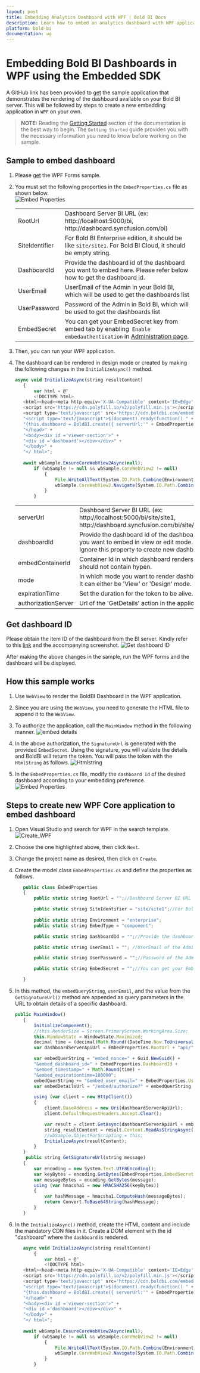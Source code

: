 ```yaml
---
layout: post
title: Embedding Analytics Dashboard with WPF | Bold BI Docs
description: Learn how to embed an analytics dashboard with WPF application using Bold BI Embed SDK and try it yourself.
platform: bold-bi
documentation: ug
---
```


# Embedding Bold BI Dashboards in WPF using the Embedded SDK

A GitHub link has been provided to [get](https://github.com/boldbi/wpf-sample) the sample application that demonstrates the rendering of the dashboard available on your Bold BI server. This will be followed by steps to create a new embedding application in `WPF` on your own.  

> **NOTE:** Reading the [Getting Started](/getting-started/embedding-in-your-application/) section of the documentation is the best way to begin. The `Getting Started` guide provides you with the necessary information you need to know before working on the sample. 

## Sample to embed dashboard

 1. Please [get](https://github.com/boldbi/wpf-sample) the WPF Forms sample.    

 2. You must set the following properties in the `EmbedProperties.cs` file as shown below.  
    ![Embed Properties](/static/assets/javascript/sample/images/wpf-props.png#max-width=80%)
    <meta charset="utf-8"/>
    <table>
    <tbody>
        <tr>
            <td align="left">RootUrl</td>
            <td align="left">Dashboard Server BI URL (ex: http://localhost:5000/bi, http://dashboard.syncfusion.com/bi)</td>
        </tr>
        <tr>
            <td align="left">SiteIdentifier</td>
            <td align="left">For Bold BI Enterprise edition, it should be like <code>site/site1</code>. For Bold BI Cloud, it should be empty string.</td>
        </tr>
        <tr>
        <td align="left">DashboardId</td>
            <td align="left">Provide the dashboard id of the dashboard you want to embed here. Please refer below how to get the dashboard id. </td>
        </tr>
        <tr>
            <td align="left">UserEmail</td>
            <td align="left">UserEmail of the Admin in your Bold BI, which will be used to get the dashboards list</td>
        </tr>
        <tr>
        <td align="left">UserPassword</td>
            <td align="left">Password of the Admin in Bold BI, which will be used to get the dashboards list</td>
        </tr>
        <tr>
        <td align="left">EmbedSecret</td>
            <td align="left">You can get your EmbedSecret key from embed tab by enabling<code> Enable embedauthentication</code> in <a href='/site-administration/embed-settings/'>Administration page</a>. </td>
        </tr>    
    </tbody>
    </table>

 3. Then, you can run your WPF application.

 4. The dashboard can be rendered in design mode or created by making the following changes in the `InitializeAsync()` method.

     ```js
     async void InitializeAsync(string resultContent)
        {
            var html = @"
            <!DOCTYPE html>
        <html><head><meta http-equiv='X-UA-Compatible' content='IE=Edge' />
        <script src='https://cdn.polyfill.io/v2/polyfill.min.js'></script>
        <script type='text/javascript' src='https://cdn.boldbi.com/embedded-sdk/v7.9.50/boldbi-embed.js'></script>" +
        "<script type='text/javascript'>$(document).ready(function() " +
        "{this.dashboard = BoldBI.create({ serverUrl:'" + EmbedProperties.RootUrl + EmbedProperties.SiteIdentifier + "', dashboardId:'" + EmbedProperties.DashboardId + "',embedContainerId: 'dashboard',embedType:'" + BoldBI.EmbedType.Component + "',environment:'" + BoldBI.Environment.Enterprise, /* If Cloud, you should use BoldBI.Environment.Cloud */ + "'mode: '" + BoldBI.Mode.Design + "',width: window.innerWidth - 20 + 'px',height: window.innerHeight - 20 + 'px',expirationTime: 100000,authorizationServer:{url: '', data:" + resultContent + "}});this.dashboard.loadDesigner();});</script>" +
        "</head>" +
        "<body><div id ='viewer-section'>" +
        "<div id ='dashboard'></div></div>" +
        "</body>" +
        "</ html>";
                
        await wbSample.EnsureCoreWebView2Async(null);
            if (wbSample != null && wbSample.CoreWebView2 != null)
                {
                    File.WriteAllText(System.IO.Path.Combine(Environment.CurrentDirectory, @"MyWebView.html"), html);
                    wbSample.CoreWebView2.Navigate(System.IO.Path.Combine(Environment.CurrentDirectory, @"MyWebView.html"));
                }
            }
     ```

    <meta charset="utf-8"/>
    <table>
    <tbody>
    <tr>
    <td align="left">serverUrl</td>
    <td align="left">Dashboard Server BI URL (ex: http://localhost:5000/bi/site/site1, http://dashboard.syncfusion.com/bi/site/site1)</td>
    </tr>
    <tr>
    <td align="left">dashboardId</td>
    <td align="left">Provide the dashboard id of the dashboard you want to embed in view or edit mode. Ignore this property to create new dashboard.</td>
    </tr>
    <tr>
    <td align="left">embedContainerId</td>
    <td align="left">Container Id in which dashboard renders.It should not contain hypen.</td>
    </tr>
    <tr>
    <td align="left">mode</td>
    <td align="left">In which mode you want to render dashboard. It can either be 'View' or 'Design' mode. </td>
    </tr>
    <tr>
    <td align="left">expirationTime</td>
    <td align="left">Set the duration for the token to be alive.</td>
    </tr>
    <tr>
    <td align="left">authorizationServer</td>
    <td align="left">Url of the 'GetDetails' action in the application.</td>
    </tr>
    </tbody>
    </table>

## Get dashboard ID

 Please obtain the item ID of the dashboard from the BI server. Kindly refer to this [link](/working-with-dashboards/share-dashboards/get-dashboard-link/#get-link) and the accompanying screenshot.
   ![Get dashboard ID](/static/assets/javascript/sample/images/get-dashboard-id.png#max-width=55%)

 After making the above changes in the sample, run the WPF forms and the dashboard will be displayed.

## How this sample works
 1. Use `WebView` to render the BoldBI Dashboard in the WPF application.

 2. Since you are using the `WebView`, you need to generate the HTML file to append it to the `WebView`.

 3. To authorize the application, call the `MainWindow` method in the following manner.
    ![embed details](/static/assets/javascript/sample/images/mainwindow-wpf.png#max-width=100%)

 4. In the above authorization, the `SignatureUrl` is generated with the provided `EmbedSecret`. Using the signature, you will validate the details and BoldBI will return the token. You will pass the token with the `HtmlString` as follows.
    ![Htmlstring](/static/assets/javascript/sample/images/wpf-htmlstring.png#max-width=80%)

 5. In the `EmbedProperties.cs` file, modify the `dashboard Id` of the desired dashboard according to your embedding preference.
    ![Embed Properties](/static/assets/javascript/sample/images/wpf-props.png#max-width=80%)

## Steps to create new WPF Core application to embed dashboard
 1. Open Visual Studio and search for WPF in the search template.
    ![Create_WPF](/static/assets/javascript/sample/images/wpf_create.png#max-width=80%)

 2. Choose the one highlighted above, then click `Next`.

 3. Change the project name as desired, then click on `Create`.

 4. Create the model class `EmbedProperties.cs` and define the properties as follows.

     ```js
        public class EmbedProperties
        {
            public static string RootUrl = "";//Dashboard Server BI URL (ex: http://localhost:5000/bi, http://dashboard.syncfusion.com/bi)

            public static string SiteIdentifier = "site/site1";//For Bold BI Enterprise edition, it should be like site/site1. For Bold BI Cloud, it should be empty string.
            
            public static string Environment = "enterprise"; 
            public static string EmbedType = "component";

            public static string DashboardId = "";//Provide the dashboard id of the dashboard you want to embed here. Please refer below how to get the dashboard id.

            public static string UserEmail = ""; //UserEmail of the Admin in your Bold BI, which will be used to get the dashboards list

            public static string UserPassword = "";//Password of the Admin in Bold BI, which will be used to get the dashboards list

            public static string EmbedSecret = "";//You can get your EmbedSecret key from embed tab by enabling<code>Enable embedauthentication</code> in Administration page

        }
     ```

 5. In this method, the `embedQueryString`, `userEmail`, and the value from the `GetSignatureUrl()` method are appended as query parameters in the URL to obtain details of a specific dashboard.

     ```js
     public MainWindow()
        {
            InitializeComponent();
            //this.RenderSize = Screen.PrimaryScreen.WorkingArea.Size;
            this.WindowState = WindowState.Maximized;
            decimal time = (decimal)Math.Round((DateTime.Now.ToUniversalTime() - new DateTime(1970, 1, 1)).TotalMilliseconds / 1000);
            var dashboardServerApiUrl = EmbedProperties.RootUrl + "api/" + EmbedProperties.SiteIdentifier;

            var embedQuerString = "embed_nonce=" + Guid.NewGuid() +
            "&embed_dashboard_id=" + EmbedProperties.DashboardId +
            "&embed_timestamp=" + Math.Round(time) +
            "&embed_expirationtime=100000";
            embedQuerString += "&embed_user_email=" + EmbedProperties.UserEmail;
            var embedDetailsUrl = "/embed/authorize?" + embedQuerString + "&embed_signature=" + GetSignatureUrl(embedQuerString);

            using (var client = new HttpClient())
            {
                client.BaseAddress = new Uri(dashboardServerApiUrl);
                client.DefaultRequestHeaders.Accept.Clear();

                var result = client.GetAsync(dashboardServerApiUrl + embedDetailsUrl).Result;
                string resultContent = result.Content.ReadAsStringAsync().Result;
                //wbSample.ObjectForScripting = this;
                InitializeAsync(resultContent);
            }
        }
         public string GetSignatureUrl(string message)
        {
            var encoding = new System.Text.UTF8Encoding();
            var keyBytes = encoding.GetBytes(EmbedProperties.EmbedSecret);
            var messageBytes = encoding.GetBytes(message);
            using (var hmacsha1 = new HMACSHA256(keyBytes))
            {
                var hashMessage = hmacsha1.ComputeHash(messageBytes);
                return Convert.ToBase64String(hashMessage);
            }
        }
     ```

 6. In the `InitializeAsync()` method, create the HTML content and include the mandatory CDN files in it. Create a DOM element with the id "dashboard" where the `dashboard` is rendered.

     ```js
        async void InitializeAsync(string resultContent)
            {
                var html = @"
                <!DOCTYPE html>
        <html><head><meta http-equiv='X-UA-Compatible' content='IE=Edge' />
        <script src='https://cdn.polyfill.io/v2/polyfill.min.js'></script>
        <script type='text/javascript' src='https://cdn.boldbi.com/embedded-sdk/v7.9.50/boldbi-embed.js'></script>" +
        "<script type='text/javascript'>$(document).ready(function() " +
        "{this.dashboard = BoldBI.create({ serverUrl:'" + EmbedProperties.RootUrl + EmbedProperties.SiteIdentifier + "', dashboardId:'" + EmbedProperties.DashboardId + "',embedContainerId: 'dashboard',embedType:'" + BoldBI.EmbedType.Component + "',environment:'" + BoldBI.Environment.Enterprise, /* If Cloud, you should use BoldBI.Environment.Cloud */ + "'mode: '" + BoldBI.Mode.View + "',width: window.innerWidth - 20 + 'px',height: window.innerHeight - 20 + 'px',expirationTime: 100000,authorizationServer:{url: '', data:" + resultContent + "}});this.dashboard.loadDashboard();});</script>" +
        "</head>" +
        "<body><div id ='viewer-section'>" +
        "<div id ='dashboard'></div></div>" +
        "</body>" +
        "</ html>";
                
        await wbSample.EnsureCoreWebView2Async(null);
            if (wbSample != null && wbSample.CoreWebView2 != null)
                {
                    File.WriteAllText(System.IO.Path.Combine(Environment.CurrentDirectory, @"MyWebView.html"), html);
                    wbSample.CoreWebView2.Navigate(System.IO.Path.Combine(Environment.CurrentDirectory, @"MyWebView.html"));
                }
            }
     ```